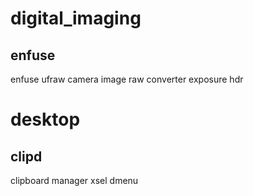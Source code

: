 # digital_imaging

## enfuse
enfuse ufraw camera image raw converter exposure hdr

# desktop

## clipd
clipboard manager xsel dmenu
